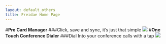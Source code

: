 ```yaml
---
layout: default_others
title: Freidae Home Page
---
```

#<b>Pro Card Manager</b>
###Click, save and sync, it’s just that simple
<img id="i-pro-crd-mgr" class="img-responsive" src="/freidae/data/img/Pro%20Card%20Manager.png">
#<b>One Touch Conference Dialer</b>
###Dial Into your conference calls with a tap
<img id="i-dilr" class="img-responsive" src="/freidae/data/img/Dialer.png">